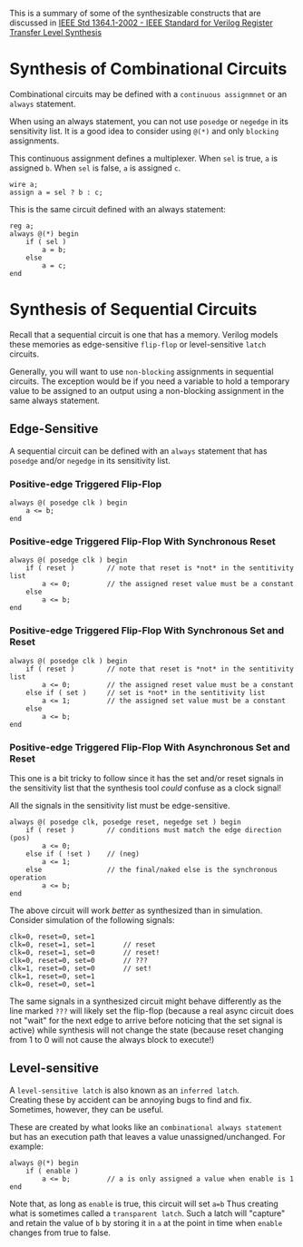 This is a summary of some of the synthesizable constructs that are discussed in 
[IEEE Std 1364.1-2002 - IEEE Standard for Verilog Register Transfer Level Synthesis](https://ieeexplore.ieee.org/document/1146718)

# Synthesis of Combinational Circuits

Combinational circuits may be defined with a `continuous assignmnet` or an
`always` statement.

When using an always statement, you can not use `posedge` or `negedge` in its
sensitivity list.  It is a good idea to consider using `@(*)` and only
`blocking` assignments.

This continuous assignment defines a multiplexer.  When `sel` is true,
`a` is assigned `b`.  When `sel` is false, `a` is assigned `c`.
```
wire a;
assign a = sel ? b : c;
```

This is the same circuit defined with an always statement:
```
reg a;
always @(*) begin
    if ( sel )
        a = b;
    else
        a = c;
end
```

# Synthesis of Sequential Circuits

Recall that a sequential circuit is one that has a memory.  Verilog
models these memories as edge-sensitive `flip-flop` or level-sensitive
`latch` circuits.

Generally, you will want to use `non-blocking` assignments in sequential 
circuits.  The exception would be if you need a variable to hold a temporary
value to be assigned to an output using a non-blocking assignment in the 
same always statement.

## Edge-Sensitive

A sequential circuit can be defined with an `always` statement that has
`posedge` and/or `negedge` in its sensitivity list.


### Positive-edge Triggered Flip-Flop
```
always @( posedge clk ) begin
    a <= b;
end
```

### Positive-edge Triggered Flip-Flop With Synchronous Reset
```
always @( posedge clk ) begin
    if ( reset )        // note that reset is *not* in the sentitivity list
        a <= 0;         // the assigned reset value must be a constant
    else
        a <= b;
end
```

### Positive-edge Triggered Flip-Flop With Synchronous Set and Reset
```
always @( posedge clk ) begin
    if ( reset )        // note that reset is *not* in the sentitivity list
        a <= 0;         // the assigned reset value must be a constant
    else if ( set )     // set is *not* in the sentitivity list
        a <= 1;         // the assigned set value must be a constant
    else
        a <= b;
end
```

### Positive-edge Triggered Flip-Flop With Asynchronous Set and Reset

This one is a bit tricky to follow since it has the set and/or reset
signals in the sensitivity list that the synthesis tool *could* confuse
as a clock signal!

All the signals in the sensitivity list must be edge-sensitive.

```
always @( posedge clk, posedge reset, negedge set ) begin
    if ( reset )        // conditions must match the edge direction (pos)
        a <= 0;
    else if ( !set )    // (neg)
        a <= 1;
    else                // the final/naked else is the synchronous operation
        a <= b;
end
```

The above circuit will work *better* as synthesized than in simulation.
Consider simulation of the following signals: 
```
clk=0, reset=0, set=1 
clk=0, reset=1, set=1       // reset
clk=0, reset=1, set=0       // reset!
clk=0, reset=0, set=0       // ???
clk=1, reset=0, set=0       // set!
clk=1, reset=0, set=1
clk=0, reset=0, set=1
```

The same signals in a synthesized circuit might behave differently as the
line marked `???` will likely set the flip-flop (because a real async
circuit does not "wait" for the next edge to arrive before noticing that 
the set signal is active) while synthesis will not change the state 
(because reset changing from 1 to 0 will not cause the always block 
to execute!)



## Level-sensitive

A `level-sensitive latch` is also known as an `inferred latch`.  
Creating these by accident can be annoying bugs to find and fix.
Sometimes, however, they can be useful.

These are created by what looks like an `combinational always statement`
but has an execution path that leaves a value unassigned/unchanged.
For example:

```
always @(*) begin
    if ( enable )
        a <= b;         // a is only assigned a value when enable is 1
end
```

Note that, as long as `enable` is true, this circuit will set `a=b` 
Thus creating what is sometimes called a `transparent latch`.
Such a latch will "capture" and retain the value of `b` by storing
it in `a` at the point in time when `enable` changes from true to 
false.
